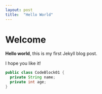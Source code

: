 ```yaml
---
layout: post
title:  "Hello World"
---
```


# Welcome

**Hello world**, this is my first Jekyll blog post.

I hope you like it!

~~~java
public class CodeBlock01 {
  private String name;
  private int age;
}
~~~
